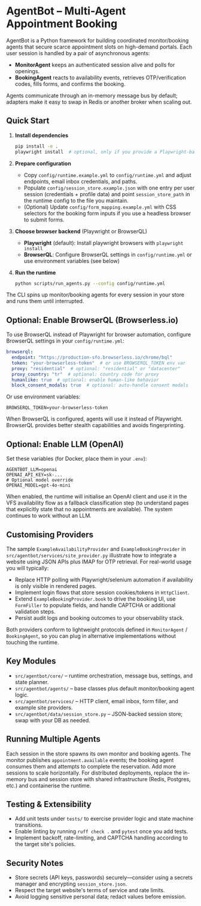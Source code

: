 # AgentBot – Multi-Agent Appointment Booking

AgentBot is a Python framework for building coordinated monitor/booking agents that secure scarce appointment slots on high-demand portals. Each user session is handled by a pair of asynchronous agents:

- **MonitorAgent** keeps an authenticated session alive and polls for openings.
- **BookingAgent** reacts to availability events, retrieves OTP/verification codes, fills forms, and confirms the booking.

Agents communicate through an in-memory message bus by default; adapters make it easy to swap in Redis or another broker when scaling out.

## Quick Start

1. **Install dependencies**
   ```bash
   pip install -e .
   playwright install  # optional, only if you provide a Playwright-based provider
   ```

2. **Prepare configuration**
   - Copy `config/runtime.example.yml` to `config/runtime.yml` and adjust endpoints, email inbox credentials, and paths.
   - Populate `config/session_store.example.json` with one entry per user session (credentials + profile data) and point `session_store_path` in the runtime config to the file you maintain.
   - (Optional) Update `config/form_mapping.example.yml` with CSS selectors for the booking form inputs if you use a headless browser to submit forms.

3. **Choose browser backend** (Playwright or BrowserQL)
   - **Playwright** (default): Install playwright browsers with `playwright install`
   - **BrowserQL**: Configure BrowserQL settings in `config/runtime.yml` or use environment variables (see below)

4. **Run the runtime**
   ```bash
   python scripts/run_agents.py --config config/runtime.yml
   ```

The CLI spins up monitor/booking agents for every session in your store and runs them until interrupted.

## Optional: Enable BrowserQL (Browserless.io)

To use BrowserQL instead of Playwright for browser automation, configure BrowserQL settings in your `config/runtime.yml`:

```yaml
browserql:
  endpoint: "https://production-sfo.browserless.io/chrome/bql"
  token: "your-browserless-token"  # or use BROWSERQL_TOKEN env var
  proxy: "residential"  # optional: "residential" or "datacenter"
  proxy_country: "tr"  # optional: country code for proxy
  humanlike: true  # optional: enable human-like behavior
  block_consent_modals: true  # optional: auto-handle consent modals
```

Or use environment variables:
```env
BROWSERQL_TOKEN=your-browserless-token
```

When BrowserQL is configured, agents will use it instead of Playwright. BrowserQL provides better stealth capabilities and avoids fingerprinting.

## Optional: Enable LLM (OpenAI)

Set these variables (for Docker, place them in your `.env`):

```env
AGENTBOT_LLM=openai
OPENAI_API_KEY=sk-...
# Optional model override
OPENAI_MODEL=gpt-4o-mini
```

When enabled, the runtime will initialise an OpenAI client and use it in the VFS availability flow as a fallback classification step (to understand pages that explicitly state that no appointments are available). The system continues to work without an LLM.

## Customising Providers

The sample `ExampleAvailabilityProvider` and `ExampleBookingProvider` in `src/agentbot/services/site_provider.py` illustrate how to integrate a website using JSON APIs plus IMAP for OTP retrieval. For real-world usage you will typically:

- Replace HTTP polling with Playwright/selenium automation if availability is only visible in rendered pages.
- Implement login flows that store session cookies/tokens in `HttpClient`.
- Extend `ExampleBookingProvider.book` to drive the booking UI, use `FormFiller` to populate fields, and handle CAPTCHA or additional validation steps.
- Persist audit logs and booking outcomes to your observability stack.

Both providers conform to lightweight protocols defined in `MonitorAgent` / `BookingAgent`, so you can plug in alternative implementations without touching the runtime.

## Key Modules

- `src/agentbot/core/` – runtime orchestration, message bus, settings, and state planner.
- `src/agentbot/agents/` – base classes plus default monitor/booking agent logic.
- `src/agentbot/services/` – HTTP client, email inbox, form filler, and example site providers.
- `src/agentbot/data/session_store.py` – JSON-backed session store; swap with your DB as needed.

## Running Multiple Agents

Each session in the store spawns its own monitor and booking agents. The monitor publishes `appointment.available` events; the booking agent consumes them and attempts to complete the reservation. Add more sessions to scale horizontally. For distributed deployments, replace the in-memory bus and session store with shared infrastructure (Redis, Postgres, etc.) and containerise the runtime.

## Testing & Extensibility

- Add unit tests under `tests/` to exercise provider logic and state machine transitions.
- Enable linting by running `ruff check .` and `pytest` once you add tests.
- Implement backoff, rate-limiting, and CAPTCHA handling according to the target site's policies.

## Security Notes

- Store secrets (API keys, passwords) securely—consider using a secrets manager and encrypting `session_store.json`.
- Respect the target website's terms of service and rate limits.
- Avoid logging sensitive personal data; redact values before emission.

